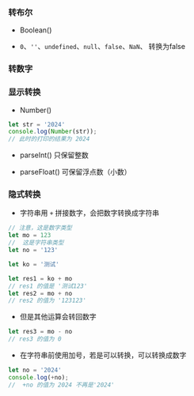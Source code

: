 

### 转布尔

- Boolean()

- `0`、`''`、`undefined`、`null`、`false`、`NaN`、 转换为false

### 转数字

### 显示转换

- Number()

```javascript
let str = '2024'
console.log(Number(str));
// 此时的打印的结果为 2024
```

- parseInt() 只保留整数

- parseFloat() 可保留浮点数（小数）

### 隐式转换

- 字符串用 `+` 拼接数字，会把数字转换成字符串

```javascript
// 注意，这是数字类型
let mo = 123
//  这是字符串类型
let no = '123'

let ko = '测试'

let res1 = ko + mo
// res1 的值是 '测试123'
let res2 = mo + no
// res2 的值为 '123123'
```

- 但是其他运算会转回数字

```javascript
let res3 = mo - no
// res3 的值为 0
```

- 在字符串前使用加号，若是可以转换，可以转换成数字

```javascript
let no = '2024'
console.log(+no);
//  +no 的值为 2024 不再是'2024'
```

